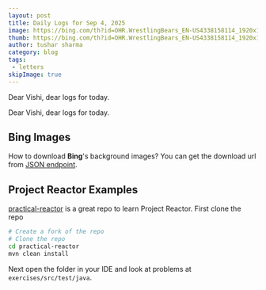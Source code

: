 ```yaml
---
layout: post
title: Daily Logs for Sep 4, 2025
image: https://bing.com/th?id=OHR.WrestlingBears_EN-US4338158114_1920x1080.jpg&rf=LaDigue_1920x1080.jpg&pid=hp&w=437&utm_source=chatgpt.com
thumb: https://bing.com/th?id=OHR.WrestlingBears_EN-US4338158114_1920x1080.jpg&rf=LaDigue_1920x1080.jpg&pid=hp&w=437&utm_source=chatgpt.com
author: tushar sharma
category: blog
tags:
 - letters
skipImage: true
---
```




Dear Vishi, dear logs for today.<!-- truncate_here -->

Dear Vishi, dear logs for today.


## Bing Images

How to download **Bing**'s background images? You can get the download url from [JSON endpoint](http://www.bing.com/HPImageArchive.aspx?format=js&idx=0&n=1&mkt=en-US).

## Project Reactor Examples

[practical-reactor](https://github.com/schananas/practical-reactor) is a great repo to learn Project Reactor. First clone the repo

```bash
# Create a fork of the repo
# Clone the repo
cd practical-reactor
mvn clean install
```

Next open the folder in your IDE and look at problems at `exercises/src/test/java`.

